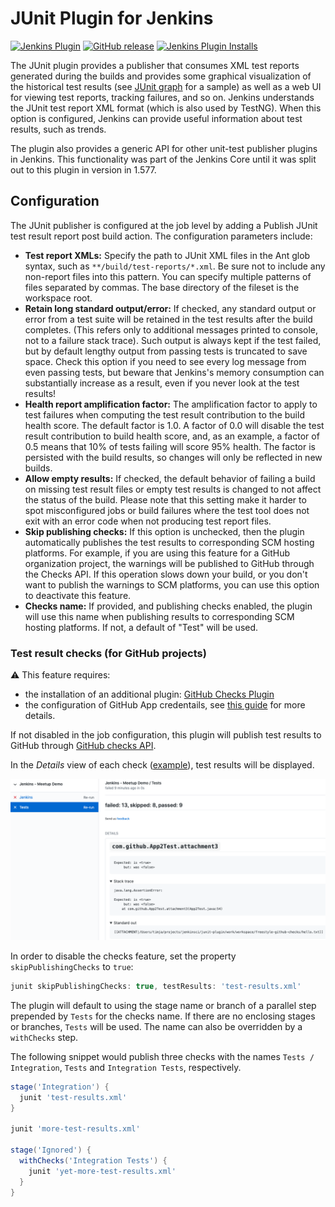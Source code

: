 # JUnit Plugin for Jenkins

[![Jenkins Plugin](https://img.shields.io/jenkins/plugin/v/junit.svg)](https://plugins.jenkins.io/junit)
[![GitHub release](https://img.shields.io/github/release/jenkinsci/junit-plugin.svg?label=release)](https://github.com/jenkinsci/junit-plugin/releases/latest)
[![Jenkins Plugin Installs](https://img.shields.io/jenkins/plugin/i/junit.svg?color=blue)](https://plugins.jenkins.io/junit)

The JUnit plugin provides a publisher that consumes XML test reports generated during the builds and provides some graphical visualization of the historical test results 
(see [JUnit graph](https://wiki.jenkins.io/display/JENKINS/JUnit+graph) for a sample) 
as well as a web UI for viewing test reports, tracking failures, and so on. 
Jenkins understands the JUnit test report XML format (which is also used by TestNG). 
When this option is configured, Jenkins can provide useful information about test results, such as trends.

The plugin also provides a generic API for other unit-test publisher plugins in Jenkins. This functionality was part of the Jenkins Core until it was split out to this plugin in version in 1.577.

## Configuration

The JUnit publisher is configured at the job level by adding a Publish JUnit test result report post build action. The configuration parameters include:

* **Test report XMLs:** Specify the path to JUnit XML files in the Ant glob syntax, such as `**/build/test-reports/*.xml`. 
  Be sure not to include any non-report files into this pattern. 
  You can specify multiple patterns of files separated by commas. 
  The base directory of the fileset is the workspace root.
* **Retain long standard output/error:** If checked, any standard output or error from a test suite will be retained in the test results after the build completes. 
  (This refers only to additional messages printed to console, not to a failure stack trace). 
  Such output is always kept if the test failed, but by default lengthy output from passing tests is truncated to save space. 
  Check this option if you need to see every log message from even passing tests, but beware that Jenkins's memory consumption can substantially increase as a result, even if you never look at the test results!
* **Health report amplification factor:** The amplification factor to apply to test failures when computing the test result contribution to the build health score. 
  The default factor is 1.0. A factor of 0.0 will disable the test result contribution to build health score, and, as an example, a factor of 0.5 means that 10% of tests failing will score 95% health. 
  The factor is persisted with the build results, so changes will only be reflected in new builds.
* **Allow empty results:** If checked, the default behavior of failing a build on missing test result files or empty test results is changed to not affect the status of the build. 
  Please note that this setting make it harder to spot misconfigured jobs or build failures where the test tool does not exit with an error code when not producing test report files.
* **Skip publishing checks:** If this option is unchecked, then the plugin automatically publishes the test results to corresponding SCM hosting platforms.
  For example, if you are using this feature for a GitHub organization project, the warnings will be published to
  GitHub through the Checks API. If this operation slows down your build, or you don't want to publish the warnings to
  SCM platforms, you can use this option to deactivate this feature.
* **Checks name:** If provided, and publishing checks enabled, the plugin will use this name when publishing
  results to corresponding SCM hosting platforms. If not, a default of "Test" will be used.

### Test result checks (for GitHub projects)

:warning: This feature requires:
* the installation of an additional plugin: [GitHub Checks Plugin](https://github.com/jenkinsci/github-checks-plugin)
* the configuration of GitHub App credentails, see [this guide](https://docs.cloudbees.com/docs/cloudbees-ci/latest/cloud-admin-guide/github-app-auth) for more details.

If not disabled in the job configuration, this plugin will publish test results to GitHub through [GitHub checks API](https://docs.github.com/en/rest/reference/checks).

In the *Details* view of each check ([example](https://github.com/timja-org/junit-attachments-test/pull/4/checks?check_run_id=1237630805)), test results will be displayed.

![checks](images/checks.png)

In order to disable the checks feature, set the property `skipPublishingChecks` to `true`:
```groovy
junit skipPublishingChecks: true, testResults: 'test-results.xml'
```

The plugin will default to using the stage name or branch of a parallel step prepended by `Tests` for the checks name.
If there are no enclosing stages or branches, `Tests` will be used. The name can also be overridden by a `withChecks` step.

The following snippet would publish three checks with the names `Tests / Integration`, `Tests` and `Integration Tests`, respectively.

```groovy
stage('Integration') {
  junit 'test-results.xml'
}

junit 'more-test-results.xml'

stage('Ignored') {
  withChecks('Integration Tests') {
    junit 'yet-more-test-results.xml'
  }
}
```
